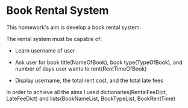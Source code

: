 # Book Rental System
This homework's aim is develop a book rental system.

The rental system must be capable of:

- Learn username of user

- Ask user for book title(NameOfBook), book type(TypeOfBook), and
      number of days user wants to rent(RentTimeOfBook)

- Display username, the total rent cost, and the total late fees

In order to achieve all the aims I used dictionaries(RentalFeeDict, LateFeeDict) and lists(BookNameList, BookTypeList, BookRentTime)